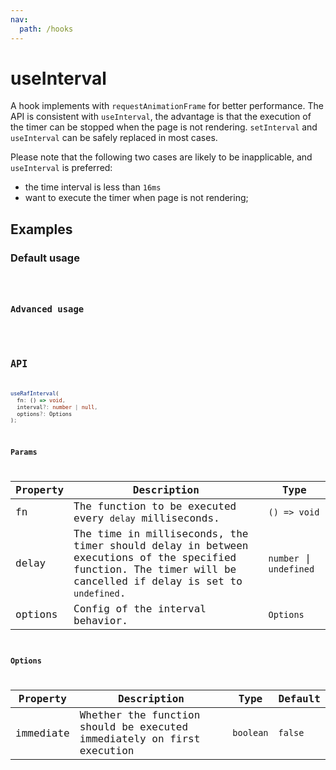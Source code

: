 ```yaml
---
nav:
  path: /hooks
---
```


# useInterval

A hook implements with `requestAnimationFrame` for better performance. The API is consistent with `useInterval`, the advantage is that the execution of the timer can be stopped when the page is not rendering. `setInterval` and `useInterval` can be safely replaced in most cases.


Please note that the following two cases are likely to be inapplicable, and `useInterval` is preferred:
- the time interval is less than `16ms`
- want to execute the timer when page is not rendering;


## Examples

### Default usage

<code src="./demo/demo1.tsx" />

### Advanced usage

<code src="./demo/demo2.tsx" />

## API

```typescript
useRafInterval(
  fn: () => void, 
  interval?: number | null, 
  options?: Options
);
```

### Params

| Property | Description                                                                                                                                                   | Type                    |
|----------|---------------------------------------------------------------------------------------------------------------------------------------------------------------|-------------------------|
| fn       | The function to be executed every `delay` milliseconds.                                                                                                       | `() => void`            |
| delay    | The time in milliseconds, the timer should delay in between executions of the specified function. The timer will be cancelled if delay is set to `undefined`. | `number` \| `undefined` |
| options  | Config of the interval behavior.                                                                                                                              | `Options`               |


### Options

| Property  | Description                                                            | Type      | Default |
|-----------|------------------------------------------------------------------------|-----------|---------|
| immediate | Whether the function should be executed immediately on first execution | `boolean` | `false` |

